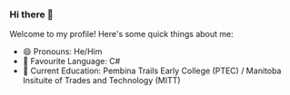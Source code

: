 ### Hi there 👋

Welcome to my profile! Here's some quick things about me:

- 😄 Pronouns: He/Him
- 💖 Favourite Language: C#
- 🏫 Current Education: Pembina Trails Early College (PTEC) / Manitoba Insituite of Trades and Technology (MITT)
